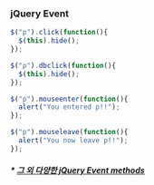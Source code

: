 ### jQuery Event

```javascript
$("p").click(function(){
  $(this).hide();
});
```

```javascript
$("p").dbclick(function(){
  $(this).hide();
});
```

```javascript
$("p").mouseenter(function(){
  alert("You entered p!!");
});
```

```javascript
$("p").mouseleave(function(){
  alert("You now leave p!!");
});
```

##### * [그 외 다양한 jQuery Event methods](https://www.w3schools.com/jquery/jquery_events.asp)

